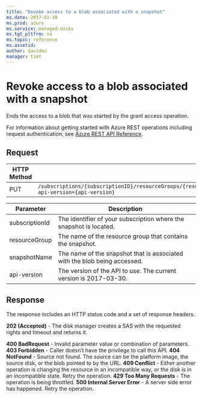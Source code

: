 ```yaml
---
title: "Revoke access to a blob associated with a snapshot"
ms.date: 2017-01-30
ms.prod: azure
ms.service: managed-disks
ms.tgt_pltfrm: na
ms.topic: reference
ms.assetid: 
author: davidmu
manager: timt
---
```

# Revoke access to a blob associated with a snapshot
Ends the access to a blob that was started by the grant access operation.

For information about getting started with Azure REST operations including request authentication, see [Azure REST API Reference](../../index.md).

## Request

| HTTP Method | URI|  
| ----------- |----|  
| PUT | `/subscriptions/{subscriptionID}/resourceGroups/{resourceGroup}/providers/Microsoft.Compute/snapshots/{snapshotName}/EndGetAccess?api-version={api-version}` |

| Parameter | Description |
| --------- | ----------- |
| subscriptionId | The identifier of your subscription where the snapshot is located. |
| resourceGroup | The name of the resource group that contains the snapshot. |
| snapshotName | The name of the snapshot that is associated with the blob being accessed. |
| api-version | The version of the API to use. The current version is 2017-03-30. |

## Response  
 The response includes an HTTP status code and a set of response headers. 

**202 (Accepted)** - The disk manager creates a SAS with the requested rights and timeout and returns it.  

**400 BadRequest** - Invalid parameter value or combination of parameters. 
**403 Forbidden** - Caller doesn’t have the privilege to call this API. 
**404 NotFound** - Source not found. The source can be the platform image, the source disk, or the blob pointed to by the URL.
**409 Conflict** - Either another operation is changing the resource in an incompatible way, or the disk is in an incompatible state. Retry the operation. 
**429 Too Many Requests** - The operation is being throttled.
**500 Internal Server Error** -  A server side error has happened. Retry the operation.
 